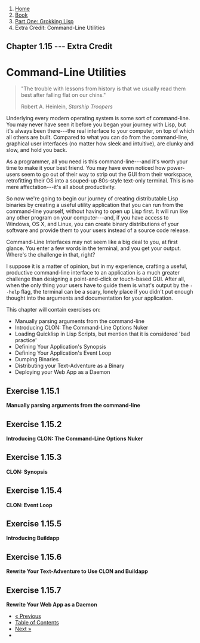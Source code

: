 <ol class="breadcrumb">
  <li><a href="/">Home</a></li>
  <li><a href="/book/">Book</a></li>
  <li><a href="/book/1-0-0-overview/">Part One: Grokking Lisp</a></li>
  <li class="active">Extra Credit: Command-Line Utilities</li>
</ol>

## Chapter 1.15 --- Extra Credit

# Command-Line Utilities

> "The trouble with lessons from history is that we usually read them best after falling flat on our chins."
> <footer>Robert A. Heinlein, <em>Starship Troopers</em></footer>

Underlying every modern operating system is some sort of command-line.  You may never have seen it before you began your journey with Lisp, but it's always been there---the real interface to your computer, on top of which all others are built.  Compared to what you can do from the command-line, graphical user interfaces (no matter how sleek and intuitive), are clunky and slow, and hold you back.

As a programmer, all you need is this command-line---and it's worth your time to make it your best friend.  You may have even noticed how power-users seem to go out of their way to strip out the GUI from their workspace, retrofitting their OS into a souped-up 80s-style text-only terminal.  This is no mere affectation---it's all about productivity.

So now we're going to begin our journey of creating distributable Lisp binaries by creating a useful utility application that you can run from the command-line yourself, without having to open up Lisp first.  It will run like any other program on your computer---and, if you have access to Windows, OS X, and Linux, you can create binary distributions of your software and provide them to your users instead of a source code release.

Command-Line Interfaces may not seem like a big deal to you, at first glance.  You enter a few words in the terminal, and you get your output.  Where's the challenge in that, right?

I suppose it is a matter of opinion, but in my experience, crafting a useful, productive command-line interface to an application is a much greater challenge than designing a point-and-click or touch-based GUI.  After all, when the only thing your users have to guide them is what's output by the `--help` flag, the terminal can be a scary, lonely place if you didn't put enough thought into the arguments and documentation for your application.

This chapter will contain exercises on:

* Manually parsing arguments from the command-line
* Introducing CLON: The Command-Line Options Nuker
* Loading Quicklisp in Lisp Scripts, but mention that it is considered 'bad practice'
* Defining Your Application's Synopsis
* Defining Your Application's Event Loop
* Dumping Binaries
* Distributing your Text-Adventure as a Binary
* Deploying your Web App as a Daemon

## Exercise 1.15.1

**Manually parsing arguments from the command-line**

## Exercise 1.15.2

**Introducing CLON: The Command-Line Options Nuker**

## Exercise 1.15.3

**CLON: Synopsis**

## Exercise 1.15.4

**CLON: Event Loop**

## Exercise 1.15.5

**Introducing Buildapp**

## Exercise 1.15.6

**Rewrite Your Text-Adventure to Use CLON and Buildapp**

## Exercise 1.15.7

**Rewrite Your Web App as a Daemon**

<ul class="pager">
  <li class="previous"><a href="/book/1-14-0-conditionals/">&laquo; Previous</a></li>
  <li><a href="/book/">Table of Contents</a></li>
  <li class="next"><a href="/book/1-16-0-map-loop/">Next &raquo;</a><li>
</ul>
